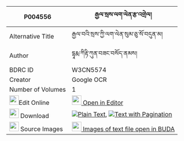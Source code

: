 |P004556|རྒྱལ་སྲས་ལག་ལེན་རྩ་འགྲེལ། 
| --- | --- 
|Alternative Title |རྒྱལ་བའི་སྲས་ཀྱི་ལག་ལེན་སུམ་ཅུ་སོ་བདུན་མ།
|Author| དྷཱརྨ་ཀིརྟི་ཀུན་བཟང་བསོད་ནམས།
|BDRC ID | W3CN5574
|Creator | Google OCR
|Number of Volumes| 1
|<img width="25" src="https://img.icons8.com/color/25/000000/edit-property.png">Edit Online| [<img width="25" src="https://avatars.githubusercontent.com/u/45091458?s=200&v=4"> Open in Editor](http://editor.openpecha.org/P004556)
|<img width="25" src="https://img.icons8.com/fluent/48/000000/download-2.png"/>  Download | [![](https://img.icons8.com/color/20/000000/txt.png)Plain Text](https://github.com/Openpecha/P004556/releases/download/v1/gyalse_laklen_tsadrel_plain_P004556.zip), [![](https://img.icons8.com/color/20/000000/txt.png)Text with Pagination](https://github.com/Openpecha/P004556/releases/download/v1/gyalse_laklen_tsadrel_pages_P004556.zip)
|<img width="25" src="https://img.icons8.com/plasticine/100/000000/pictures-folder.png"/>  Source Images | [<img width="25" src="https://library.bdrc.io/icons/BUDA-small.svg"> Images of text file open in BUDA](https://library.bdrc.io/show/bdr:W3CN5574)